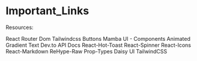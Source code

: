 # Important_Links

Resources:

React Router Dom
Tailwindcss Buttons
Mamba UI - Components
Animated Gradient Text
Dev.to API Docs
React-Hot-Toast
React-Spinner
React-Icons
React-Markdown
ReHype-Raw
Prop-Types
Daisy UI
TailwindCSS
